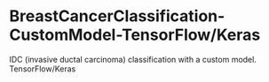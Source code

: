 # BreastCancerClassification-CustomModel-TensorFlow/Keras
IDC (invasive ductal carcinoma) classification with a custom model. TensorFlow/Keras
